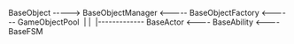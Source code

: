 BaseObject  -----> BaseObjectManager <----- BaseObjectFactory  <------ GameObjectPool
​	|
	|
​	|------------- BaseActor  <---- BaseAbility
                              <---- BaseFSM